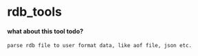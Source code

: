 rdb_tools
=========

#### what about this tool todo?

`parse rdb file to user format data, like aof file, json etc.`


